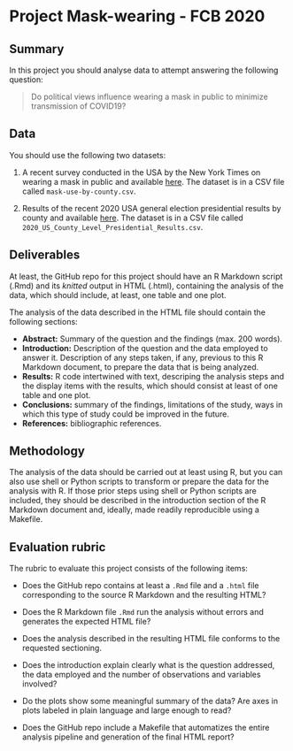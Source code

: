 # Project Mask-wearing - FCB 2020

## Summary

In this project you should analyse data to attempt answering the following question:

> Do political views influence wearing a mask in public to minimize transmission of COVID19?

## Data

You should use the following two datasets:

1. A recent survey conducted in the USA by the New York Times on wearing a mask in public
and available [here](https://github.com/nytimes/covid-19-data/tree/master/mask-use). The
dataset is in a CSV file called `mask-use-by-county.csv`.

2. Results of the recent 2020 USA general election presidential results by county and
available [here](https://github.com/tonmcg/US_County_Level_Election_Results_08-20). The
dataset is in a CSV file called `2020_US_County_Level_Presidential_Results.csv`.

## Deliverables

At least, the GitHub repo for this project should have an R Markdown script (.Rmd)
and its _knitted_ output in HTML (.html), containing the analysis of the data, which
should include, at least, one table and one plot.

The analysis of the data described in the HTML file should contain the following
sections:

  * **Abstract:** Summary of the question and the findings (max. 200 words).
  * **Introduction:** Description of the question and the data employed to answer it.
    Description of any steps taken, if any, previous to this R Markdown document,
    to prepare the data that is being analyzed.
  * **Results:** R code intertwined with text, descriping the analysis steps and the
    display items with the results, which should consist at least of one table and
    one plot.
  * **Conclusions:** summary of the findings, limitations of the study, ways in which
    this type of study could be improved in the future.
  * **References:** bibliographic references.

## Methodology

The analysis of the data should be carried out at least using R, but you can also
use shell or Python scripts to transform or prepare the data for the analysis with
R. If those prior steps using shell or Python scripts are included, they should be
described in the introduction section of the R Markdown document and, ideally,
made readily reproducible using a Makefile.

## Evaluation rubric

The rubric to evaluate this project consists of the following items:

* Does the GitHub repo contains at least a `.Rmd` file and a `.html` file corresponding
to the source R Markdown and the resulting HTML?

* Does the R Markdown file `.Rmd` run the analysis without errors and generates the expected HTML file?

* Does the analysis described in the resulting HTML file conforms to the requested sectioning.

* Does the introduction explain clearly what is the question addressed, the data employed and the number of observations and variables involved?

* Do the plots show some meaningful summary of the data? Are axes in plots labeled in plain language and large enough to read?

* Does the GitHub repo include a Makefile that automatizes the entire analysis pipeline and generation of the final HTML report?
